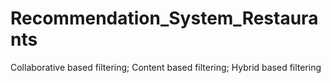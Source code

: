 # Recommendation_System_Restaurants
Collaborative based filtering; Content based filtering; Hybrid based filtering
